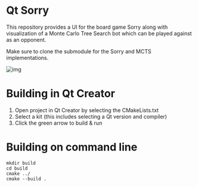 # Qt Sorry

This repository provides a UI for the board game Sorry along with visualization of a Monte Carlo Tree Search bot which can be played against as an opponent.

Make sure to clone the submodule for the Sorry and MCTS implementations.

![img](appSorry_D5TMKN3cNc.png)

# Building in Qt Creator

1. Open project in Qt Creator by selecting the CMakeLists.txt
2. Select a kit (this includes selecting a Qt version and compiler)
3. Click the green arrow to build & run

# Building on command line

```
mkdir build
cd build
cmake ../
cmake --build .
```
